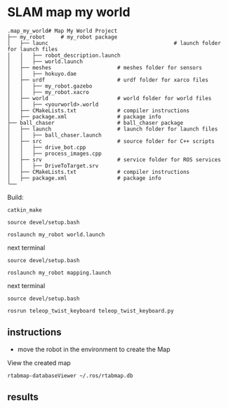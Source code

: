 # SLAM map my world

    .map_my_world# Map My World Project
    ├── my_robot     # my_robot package                   
    │   ├── launc                                        # launch folder for launch files   
    │   │   ├── robot_description.launch
    │   │   ├── world.launch
    │   ├── meshes                     # meshes folder for sensors
    │   │   ├── hokuyo.dae
    │   ├── urdf                       # urdf folder for xarco files
    │   │   ├── my_robot.gazebo
    │   │   ├── my_robot.xacro
    │   ├── world                      # world folder for world files
    │   │   ├── <yourworld>.world
    │   ├── CMakeLists.txt             # compiler instructions
    │   ├── package.xml                # package info
    ├── ball_chaser                    # ball_chaser package                   
    │   ├── launch                     # launch folder for launch files   
    │   │   ├── ball_chaser.launch
    │   ├── src                        # source folder for C++ scripts
    │   │   ├── drive_bot.cpp
    │   │   ├── process_images.cpp
    │   ├── srv                        # service folder for ROS services
    │   │   ├── DriveToTarget.srv
    │   ├── CMakeLists.txt             # compiler instructions
    │   ├── package.xml                # package info                  
    └──   

Build:
```
catkin_make

source devel/setup.bash

roslaunch my_robot world.launch
```

next terminal
```
source devel/setup.bash

roslaunch my_robot mapping.launch
```

next terminal
```
source devel/setup.bash

rosrun teleop_twist_keyboard teleop_twist_keyboard.py
```

## instructions
- move the robot in the environment to create the Map

View the created map

```
rtabmap-databaseViewer ~/.ros/rtabmap.db
```

## results


